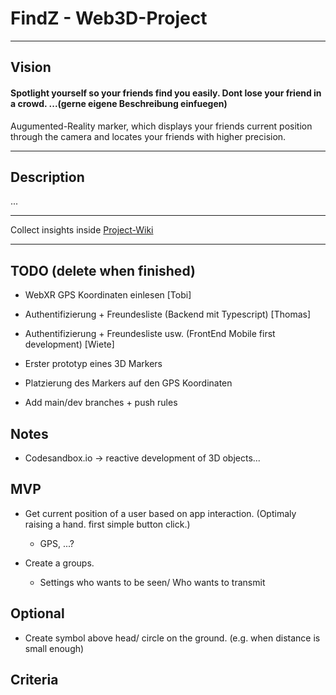 # FindZ - Web3D-Project
---
## Vision

#### Spotlight yourself so your friends find you easily. Dont lose your friend in a crowd. ...(gerne eigene Beschreibung einfuegen)

Augumented-Reality marker, which displays your friends current position through the camera and locates your friends with higher precision.

---

## Description

...

--- 

Collect insights inside [Project-Wiki](https://github.com/ThomasJon196/Findz/wiki)

---

## TODO (delete when finished)
- WebXR GPS Koordinaten einlesen [Tobi]
- Authentifizierung + Freundesliste (Backend mit Typescript) [Thomas]
- Authentifizierung + Freundesliste usw. (FrontEnd Mobile first development) [Wiete]
- Erster prototyp eines 3D Markers 
- Platzierung des Markers auf den GPS Koordinaten



- Add main/dev branches + push rules


## Notes

- Codesandbox.io -> reactive development of 3D objects...



## MVP

- Get current position of a user based on app interaction. (Optimaly raising a hand. first simple button click.)
    - GPS, ...?

- Create a groups.
    - Settings who wants to be seen/ Who wants to transmit


## Optional

- Create symbol above head/ circle on the ground. (e.g. when distance is small enough) 

## Criteria
